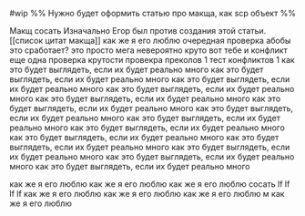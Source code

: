 #wip
%%
Нужно будет оформить статью про макща, как scp объект
%%


Макщ сосать
Изначально Егор был против создания этой статьи.
[[список цитат макща]]
как же я его люблю
очередная проверка абобы
это сработает?
это просто мега невероятно круто
вот тебе и конфликт
еще одна проверка крутости
провекра преколов 1
тест конфликтов 1
как это будет выглядеть, если их будет реально много
как это будет выглядеть, если их будет реально много
как это будет выглядеть, если их будет реально много
как это будет выглядеть, если их будет реально много
как это будет выглядеть, если их будет реально много
как это будет выглядеть, если их будет реально много
как это будет выглядеть, если их будет реально много
как это будет выглядеть, если их будет реально много
как это будет выглядеть, если их будет реально много
как это будет выглядеть, если их будет реально много
как это будет выглядеть, если их будет реально много
как это будет выглядеть, если их будет реально много
как это будет выглядеть, если их будет реально много
как это будет выглядеть, если их будет реально много


как же я его люблю
как же я его люблю
как же я его люблю
сосать lf lf lf lf
как же я его люблю
как же я его люблю
как же я его люблю
м
как же я его люблю




